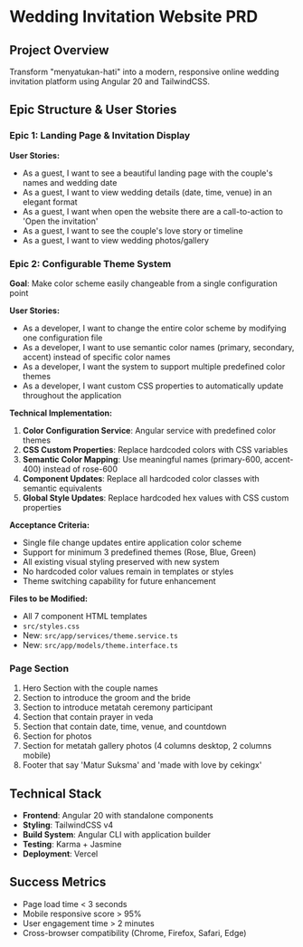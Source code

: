 # Wedding Invitation Website PRD

## Project Overview

Transform "menyatukan-hati" into a modern, responsive online wedding invitation platform using Angular 20 and TailwindCSS.

## Epic Structure & User Stories

### Epic 1: Landing Page & Invitation Display

**User Stories:**

- As a guest, I want to see a beautiful landing page with the couple's names and wedding date
- As a guest, I want to view wedding details (date, time, venue) in an elegant format
- As a guest, I want when open the website there are a call-to-action to 'Open the invitation'
- As a guest, I want to see the couple's love story or timeline
- As a guest, I want to view wedding photos/gallery

### Epic 2: Configurable Theme System

**Goal**: Make color scheme easily changeable from a single configuration point

**User Stories:**

- As a developer, I want to change the entire color scheme by modifying one configuration file
- As a developer, I want to use semantic color names (primary, secondary, accent) instead of specific color names
- As a developer, I want the system to support multiple predefined color themes
- As a developer, I want custom CSS properties to automatically update throughout the application

**Technical Implementation:**

1. **Color Configuration Service**: Angular service with predefined color themes
2. **CSS Custom Properties**: Replace hardcoded colors with CSS variables
3. **Semantic Color Mapping**: Use meaningful names (primary-600, accent-400) instead of rose-600
4. **Component Updates**: Replace all hardcoded color classes with semantic equivalents
5. **Global Style Updates**: Replace hardcoded hex values with CSS custom properties

**Acceptance Criteria:**

- Single file change updates entire application color scheme
- Support for minimum 3 predefined themes (Rose, Blue, Green)
- All existing visual styling preserved with new system
- No hardcoded color values remain in templates or styles
- Theme switching capability for future enhancement

**Files to be Modified:**

- All 7 component HTML templates
- `src/styles.css`
- New: `src/app/services/theme.service.ts`
- New: `src/app/models/theme.interface.ts`

### Page Section

1. Hero Section with the couple names
2. Section to introduce the groom and the bride
3. Section to introduce metatah ceremony participant
4. Section that contain prayer in veda
5. Section that contain date, time, venue, and countdown
6. Section for photos
7. Section for metatah gallery photos (4 columns desktop, 2 columns mobile)
8. Footer that say 'Matur Suksma' and 'made with love by cekingx'

## Technical Stack

- **Frontend**: Angular 20 with standalone components
- **Styling**: TailwindCSS v4
- **Build System**: Angular CLI with application builder
- **Testing**: Karma + Jasmine
- **Deployment**: Vercel

## Success Metrics

- Page load time < 3 seconds
- Mobile responsive score > 95%
- User engagement time > 2 minutes
- Cross-browser compatibility (Chrome, Firefox, Safari, Edge)